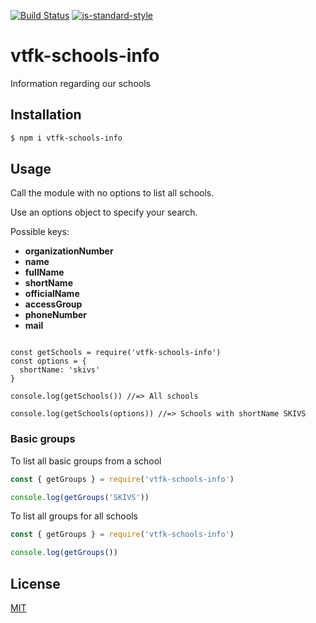[![Build Status](https://travis-ci.com/vtfk/vtfk-schools-info.svg?branch=master)](https://travis-ci.com/vtfk/vtfk-schools-info)
[![js-standard-style](https://img.shields.io/badge/code%20style-standard-brightgreen.svg?style=flat)](https://github.com/feross/standard)

# vtfk-schools-info

Information regarding our schools

## Installation

```bash
$ npm i vtfk-schools-info
```

## Usage

Call the module with no options to list all schools.

Use an options object to specify your search.

Possible keys:

- **organizationNumber**
- **name**
- **fullName**
- **shortName**
- **officialName**
- **accessGroup**
- **phoneNumber**
- **mail**

```JavasScript

const getSchools = require('vtfk-schools-info')
const options = {
  shortName: 'skivs'
}

console.log(getSchools()) //=> All schools

console.log(getSchools(options)) //=> Schools with shortName SKIVS
```

### Basic groups

To list all basic groups from a school

```JavaScript
const { getGroups } = require('vtfk-schools-info')

console.log(getGroups('SKIVS'))
```
To list all groups for all schools

```JavaScript
const { getGroups } = require('vtfk-schools-info')

console.log(getGroups())
```

## License

[MIT](LICENSE)
